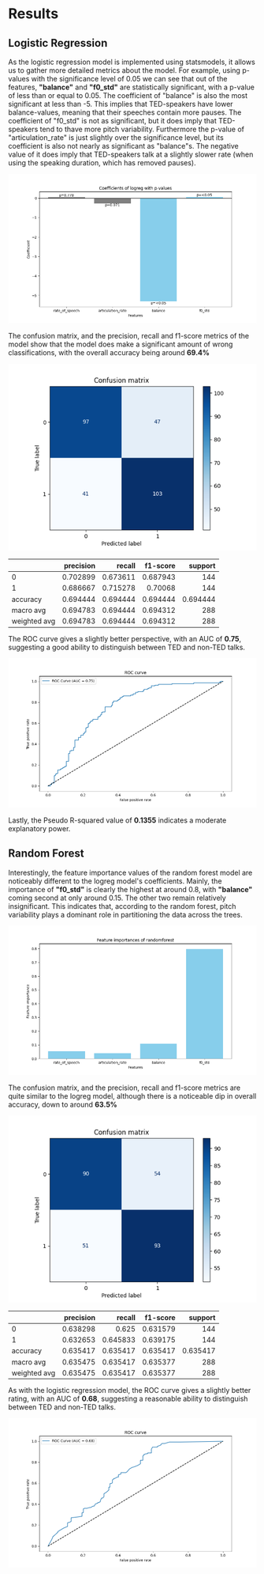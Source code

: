 # Results

## Logistic Regression

As the logistic regression model is implemented using statsmodels, it allows us to gather more detailed metrics about the model.
For example, using p-values with the significance level of 0.05 we can see that out of the features, **"balance"** and **"f0_std"** are statistically significant, with a p-value of less than or equal to 0.05. The coefficient of "balance" is also the most significant at less than -5. This implies that TED-speakers have lower balance-values, meaning that their speeches contain more pauses. The coefficient of "f0_std" is not as significant, but it does imply that TED-speakers tend to thave more pitch variability. Furthermore the p-value of "articulation_rate" is just slightly over the significance level, but its coefficient is also not nearly as significant as "balance"s. The negative value of it does imply that TED-speakers talk at a slightly slower rate (when using the speaking duration, which has removed pauses).

![logreg_coef_pval_graph](./images/logreg_coef_pval_graph.png)

The confusion matrix, and the precision, recall and f1-score metrics of the model show that the model does make a significant amount of wrong classifications, with the overall accuracy being around **69.4%**

![logreg_confusion_matrix](./images/logreg_confusion_matrix.png)

|              |   precision |   recall |   f1-score |    support |
|:-------------|------------:|---------:|-----------:|-----------:|
| 0            |    0.702899 | 0.673611 |   0.687943 | 144        |
| 1            |    0.686667 | 0.715278 |   0.70068  | 144        |
| accuracy     |    0.694444 | 0.694444 |   0.694444 |   0.694444 |
| macro avg    |    0.694783 | 0.694444 |   0.694312 | 288        |
| weighted avg |    0.694783 | 0.694444 |   0.694312 | 288        |

The ROC curve gives a slightly better perspective, with an AUC of **0.75**, suggesting a good ability to distinguish between TED and non-TED talks.

![logreg_roc_curve](./images/logreg_roc_curve.png)

Lastly, the Pseudo R-squared value of **0.1355** indicates a moderate explanatory power.

## Random Forest

Interestingly, the feature importance values of the random forest model are noticeably different to the logreg model's coefficients. Mainly, the importance of **"f0_std"** is clearly the highest at around 0.8, with **"balance"** coming second at only around 0.15. The other two remain relatively insignificant. This indicates that, according to the random forest, pitch variability plays a dominant role in partitioning the data across the trees.

![randomforest_feature_importance](./images/randomforest_feature_importance.png)

The confusion matrix, and the precision, recall and f1-score metrics are quite similar to the logreg model, although there is a noticeable dip in overall accuracy, down to around **63.5%**

![randomforest_confusion_matrix](./images/randomforest_confusion_matrix.png)

|              |   precision |   recall |   f1-score |    support |
|:-------------|------------:|---------:|-----------:|-----------:|
| 0            |    0.638298 | 0.625    |   0.631579 | 144        |
| 1            |    0.632653 | 0.645833 |   0.639175 | 144        |
| accuracy     |    0.635417 | 0.635417 |   0.635417 |   0.635417 |
| macro avg    |    0.635475 | 0.635417 |   0.635377 | 288        |
| weighted avg |    0.635475 | 0.635417 |   0.635377 | 288        |

As with the logistic regression model, the ROC curve gives a slightly better rating, with an AUC of **0.68**, suggesting a reasonable ability to distinguish between TED and non-TED talks.

![randomforest_roc_curve](./images/randomforest_roc_curve.png)